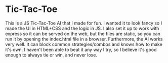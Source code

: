 # Tic-Tac-Toe
This is a JS Tic-Tac-Toe AI that I made for fun. 
I wanted it to look fancy so I made the UI in HTML+CSS and the logic in JS.
I also set it up to work with express so it can be served on the web, but the files are static, so you can run it by opening the index.html file in a browser.
Furthermore, the AI works very well. It can block common strategies/combos and knows how to make it's own. I haven't been able to beat it any way I try, so I believe it's good enough to always tie or win, and never lose.
